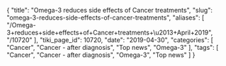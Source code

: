 {
    "title": "Omega-3 reduces side effects of Cancer treatments",
    "slug": "omega-3-reduces-side-effects-of-cancer-treatments",
    "aliases": [
        "/Omega-3+reduces+side+effects+of+Cancer+treatments+\u2013+April+2019",
        "/10720"
    ],
    "tiki_page_id": 10720,
    "date": "2019-04-30",
    "categories": [
        "Cancer",
        "Cancer - after diagnosis",
        "Top news",
        "Omega-3"
    ],
    "tags": [
        "Cancer",
        "Cancer - after diagnosis",
        "Omega-3",
        "Top news"
    ]
}